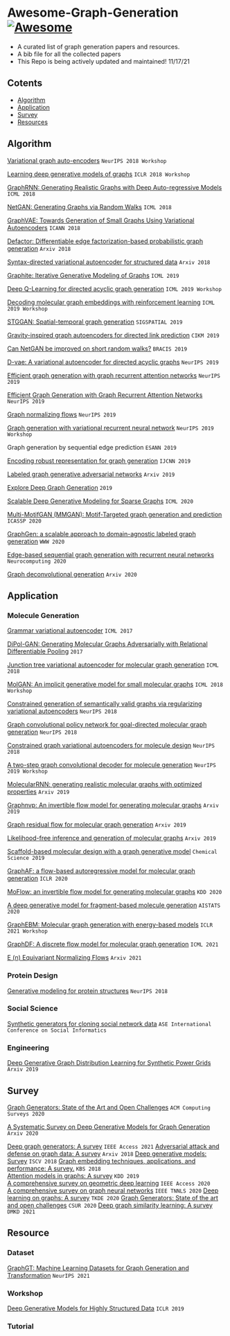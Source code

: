 # Awesome-Graph-Generation [![Awesome](https://cdn.rawgit.com/sindresorhus/awesome/d7305f38d29fed78fa85652e3a63e154dd8e8829/media/badge.svg)](https://github.com/sindresorhus/awesome)
 - A curated list of graph generation papers and resources.
 - A bib file for all the collected papers
 - This Repo is being actively updated and maintained! 11/17/21 

## Cotents
- [Algorithm](#Algorithm)
- [Application](#Application)
- [Survey](#Survey)
- [Resources](#Resource)


## Algorithm
[Variational graph auto-encoders](https://arxiv.org/abs/1611.07308) ```NeurIPS 2018 Workshop```

[Learning deep generative models of graphs](https://arxiv.org/abs/1803.03324) ```ICLR 2018 Workshop```

[GraphRNN: Generating Realistic Graphs with Deep Auto-regressive Models](http://proceedings.mlr.press/v80/you18a.html) ```ICML 2018```

[NetGAN: Generating Graphs via Random Walks](http://proceedings.mlr.press/v80/bojchevski18a.html) ```ICML 2018```

[GraphVAE: Towards Generation of Small Graphs Using Variational Autoencoders](https://arxiv.org/abs/1802.03480) ```ICANN 2018```

[Defactor: Differentiable edge factorization-based probabilistic graph generation](https://arxiv.org/abs/1811.09766) ```Arxiv 2018```

[Syntax-directed variational autoencoder for structured data](https://arxiv.org/abs/1802.08786) ```Arxiv 2018```

[Graphite: Iterative Generative Modeling of Graphs](https://arxiv.org/abs/1803.10459) ```ICML 2019```

[Deep Q-Learning for directed acyclic graph generation](https://arxiv.org/abs/1906.02280) ```ICML 2019 Workshop```

[Decoding molecular graph embeddings with reinforcement learning](https://arxiv.org/abs/1904.08915) ```ICML 2019 Workshop```

[STGGAN: Spatial-temporal graph generation](https://dl.acm.org/doi/abs/10.1145/3347146.3363462) ```SIGSPATIAL 2019```

[Gravity-inspired graph autoencoders for directed link prediction](https://dl.acm.org/doi/abs/10.1145/3357384.3358023?casa_token=NGjODQQjKegAAAAA:Vwmjsbl4pXbvEqoPnzPubwSuujML_hsTY2fnXlySF3F33HXRvwadz8Xe976i8YFo42tdCG3hrzoo) ```CIKM 2019```

[Can NetGAN be improved on short random walks?](https://ieeexplore.ieee.org/abstract/document/8923964?casa_token=IOXOC5j4t94AAAAA:sLHPd6O1qXt6CJMK7m8sfAIGmAUoKkho2ScOes1MNvZp3aobHKFTCarUCmwrcFbcTGtSDQUb) ```BRACIS 2019```

[D-vae: A variational autoencoder for directed acyclic graphs](https://arxiv.org/abs/1904.11088) ```NeurIPS 2019```

[Efficient graph generation with graph recurrent attention networks](https://arxiv.org/abs/1910.00760) ```NeurIPS 2019```

[Efficient Graph Generation with Graph Recurrent Attention Networks](https://arxiv.org/pdf/1910.00760.pdf) ```NeurIPS 2019```

[Graph normalizing flows](https://arxiv.org/abs/1905.13177) ```NeurIPS 2019```

[Graph generation with variational recurrent neural network](https://arxiv.org/abs/1910.01743) ```NeurIPS 2019 Workshop```

Graph generation by sequential edge prediction ```ESANN 2019```

[Encoding robust representation for graph generation](https://ieeexplore.ieee.org/abstract/document/8851705?casa_token=vuMfA_D1LpMAAAAA:r1gU3LpQnlDINNJpH-K889PJoQmnM6cDnPhbhukSL8Y6jYH-QyU_HNL7UdvK-Vy023kZH7CN) ```IJCNN 2019```

[Labeled graph generative adversarial networks](https://arxiv.org/abs/1906.03220) ```Arxiv 2019```

[Explore Deep Graph Generation](http://snap.stanford.edu/class/cs224w-2019/project/26420251.pdf) ```2019```

[Scalable Deep Generative Modeling for Sparse Graphs](https://arxiv.org/pdf/2006.15502.pdf) ```ICML 2020```

[Multi-MotifGAN (MMGAN): Motif-Targeted graph generation and prediction](https://ieeexplore.ieee.org/abstract/document/9053451?casa_token=dzHVa7IYE7MAAAAA:2RuJ1izF88dqlBasiBchpa-p4wjqiZqUQNOE4zAc7aYM5u-32gz1V2JTM6zzAuEiX13kZcTX) ```ICASSP 2020```

[GraphGen: a scalable approach to domain-agnostic labeled graph generation](https://dl.acm.org/doi/abs/10.1145/3366423.3380201?casa_token=snxxyKLhOn0AAAAA:faRzcjHgSzOkXySRDey-Ll59l6c30_bfexVuN3p14x18pSkpYWV7x768xqUpeUCrzq8q71DjLZF7) ```WWW 2020```

[Edge-based sequential graph generation with recurrent neural networks](https://www.sciencedirect.com/science/article/pii/S0925231220305075?casa_token=dY44yUQEtsIAAAAA:tscqdyB5CdWk461sXq8t6593QRgzxrbl5BmLpnCsSbbg58rXpLESGZ-bIIfcwcBYYyXVwJgZAg) ```Neurocomputing 2020```

[Graph deconvolutional generation](https://arxiv.org/abs/2002.07087) ```Arxiv 2020```


## Application

### Molecule Generation

[Grammar variational autoencoder](http://proceedings.mlr.press/v70/kusner17a) ```ICML 2017```

[DiPol-GAN: Generating Molecular Graphs Adversarially with Relational Differentiable Pooling](https://www.reev.us/pdfs/guarino2019dipol.pdf) ```2017```

[Junction tree variational autoencoder for molecular graph generation](https://arxiv.org/abs/1802.04364) ```ICML 2018```

[MolGAN: An implicit generative model for small molecular graphs](https://arxiv.org/abs/1805.11973) ```ICML 2018 Workshop```

[Constrained generation of semantically valid graphs via regularizing variational autoencoders](https://papers.nips.cc/paper/2018/file/1458e7509aa5f47ecfb92536e7dd1dc7-Paper.pdf) ```NeurIPS 2018```

[Graph convolutional policy network for goal-directed molecular graph generation](https://arxiv.org/abs/1806.02473) ```NeurIPS 2018```

[Constrained graph variational autoencoders for molecule design](https://papers.nips.cc/paper/2018/file/b8a03c5c15fcfa8dae0b03351eb1742f-Paper.pdf) ```NeurIPS 2018```

[A two-step graph convolutional decoder for molecule generation](https://arxiv.org/abs/1906.03412) ```NeurIPS 2019 Workshop```

[MolecularRNN: generating realistic molecular graphs with optimized properties](https://arxiv.org/abs/1905.13372) ```Arxiv 2019```

[Graphnvp: An invertible flow model for generating molecular graphs](https://arxiv.org/abs/1905.11600) ```Arxiv 2019```

[Graph residual flow for molecular graph generation](https://arxiv.org/abs/1909.13521) ```Arxiv 2019```

[Likelihood-free inference and generation of molecular graphs](https://www.researchgate.net/profile/Sebastian_Poelsterl/publication/333394189_Likelihood-Free_Inference_and_Generation_of_Molecular_Graphs/links/5d239f3792851cf440727206/Likelihood-Free-Inference-and-Generation-of-Molecular-Graphs.pdf) ```Arxiv 2019```

[Scaffold-based molecular design with a graph generative model](https://pubs.rsc.org/en/content/articlehtml/2020/sc/c9sc04503a) ```Chemical Science 2019```

[GraphAF: a flow-based autoregressive model for molecular graph generation](https://arxiv.org/abs/2001.09382)  ```ICLR 2020```

[MoFlow: an invertible flow model for generating molecular graphs](https://arxiv.org/abs/2006.10137) ```KDD 2020```

[A deep generative model for fragment-based molecule generation](http://proceedings.mlr.press/v108/podda20a.html) ```AISTATS 2020```

[GraphEBM: Molecular graph generation with energy-based models](https://arxiv.org/abs/2102.00546) ```ICLR 2021 Workshop```

[GraphDF: A discrete flow model for molecular graph generation](https://arxiv.org/abs/2102.01189) ```ICML 2021```

[E (n) Equivariant Normalizing Flows](http://arxiv-export-lb.library.cornell.edu/abs/2105.09016) ```Arxiv 2021```

### Protein Design
[Generative modeling for protein structures](https://dl.acm.org/doi/abs/10.5555/3327757.3327850) ```NeurIPS 2018```

### Social Science
[Synthetic generators for cloning social network data](http://eecs.ucf.edu/~halvari/10.pdf) ```ASE International Conference on Social Informatics```

### Engineering
[Deep Generative Graph Distribution Learning for Synthetic Power Grids](https://arxiv.org/abs/1901.09674) ```Arxiv 2019```

## Survey
[Graph Generators: State of the Art and Open Challenges](https://dl.acm.org/doi/pdf/10.1145/3379445) ```ACM Computing Surveys 2020```

[A Systematic Survey on Deep Generative Models for Graph Generation](https://arxiv.org/abs/2007.06686) ```Arxiv 2020```

[Deep graph generators: A survey](https://ieeexplore.ieee.org/abstract/document/9490655) ```IEEE Access 2021```
[Adversarial attack and defense on graph data: A survey](https://arxiv.org/abs/1812.10528)  ```Arxiv 2018```
[Deep generative models: Survey](https://ieeexplore.ieee.org/abstract/document/8354080/) ```ISCV 2018```
[Graph embedding techniques, applications, and performance: A survey.](https://www.sciencedirect.com/science/article/pii/S0950705118301540) ```KBS 2018```  
[Attention models in graphs: A survey](https://dl.acm.org/doi/abs/10.1145/3363574?casa_token=6Rq4VZdIL5wAAAAA:TydoE_8s7cjEViXG0rxDLTNI7FKb0C5rwYrUCYBkKoAyWbuILfEz0DSaI1bwKVw4Ya7kYwi1yK4) ```KDD 2019```  
[A comprehensive survey on geometric deep learning](https://ieeexplore.ieee.org/abstract/document/9003285/) ```IEEE Access 2020```  
[A comprehensive survey on graph neural networks](http://proceedings.mlr.press/v108/podda20a.html) ```IEEE TNNLS 2020``` 
[Deep learning on graphs: A survey](https://ieeexplore.ieee.org/abstract/document/9039675/?casa_token=UYwjMqGe6eoAAAAA:P11UY8t3hn1mYf-L8hbsJTJPGkKk0D9MUWG3l3IWFXx8whYIyuorRnaPCOAdCZLFB2KTM094) ```TKDE 2020``` 
[Graph Generators: State of the art and open challenges](https://dl.acm.org/doi/abs/10.1145/3379445?casa_token=Syl-NzklLz4AAAAA:vEsigA-YrEurZe6VKi7xjzTxFHkAkELv8zj0OROgi3jjGb_2lSxRkEwqE-qvZ5cCNRkvDWkROCo) ```CSUR 2020```
[Deep graph similarity learning: A survey](https://link.springer.com/article/10.1007/s10618-020-00733-5) ```DMKD 2021```

## Resource

### Dataset
[GraphGT: Machine Learning Datasets for Graph Generation and Transformation](https://graphgt.github.io/) ```NeurIPS 2021```

### Workshop
[Deep Generative Models for Highly Structured Data](https://deep-gen-struct.github.io/) ```ICLR 2019```

### Tutorial

